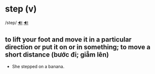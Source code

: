 # step (v)

/step/ [🔊](https://www.oxfordlearnersdictionaries.com/media/english/uk_pron/s/ste/step_/step__gb_3.mp3) [🔊](https://www.oxfordlearnersdictionaries.com/media/english/us_pron/s/ste/step_/step__us_1.mp3)

## to lift your foot and move it in a particular direction or put it on or in something; to move a short distance (bước đi; giẫm lên)

- She stepped on a banana.